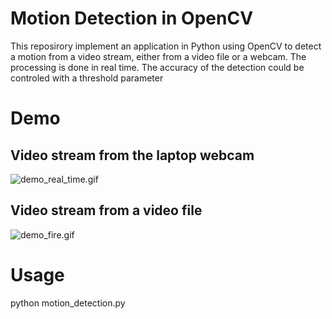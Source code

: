 # Motion Detection in OpenCV
This reposirory implement an application in Python using OpenCV to detect a motion from a video stream, either from a video file or a webcam. The processing is done in real time. The accuracy of the detection could be controled with a threshold parameter

# Demo
## Video stream from the laptop webcam
![demo_real_time.gif](demo_real_time.gif)

## Video stream from a video file
![demo_fire.gif](demo_fire.gif)

# Usage
python motion_detection.py